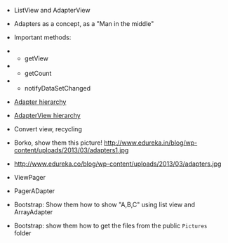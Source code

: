 - ListView and AdapterView
- Adapters as a concept, as a "Man in the middle"
- Important methods:
- - getView
- - getCount
- - notifyDataSetChanged

- [Adapter hierarchy](http://cdn.intertech.com/Blog/wp-content/uploads/2014/06/HeirarchyOfAdapter.png)
- [AdapterView hierarchy](http://cdn.intertech.com/Blog/wp-content/uploads/2014/06/AdapterViewHierarchy-480x396.png)

- Convert view, recycling 
- Borko, show them this picture! http://www.edureka.in/blog/wp-content/uploads/2013/03/adapters1.jpg
- http://www.edureka.co/blog/wp-content/uploads/2013/03/adapters.jpg
- ViewPager
- PagerADapter
- Bootstrap: Show them how to show "A,B,C" using list view and ArrayAdapter
- Bootstrap: show them how to get the files from the public `Pictures` folder


